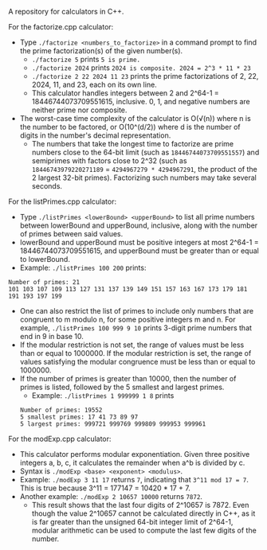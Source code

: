 A repository for calculators in C++.

For the factorize.cpp calculator:
* Type `./factorize <numbers_to_factorize>` in a command prompt to find the prime factorization(s) of the given number(s).
  * `./factorize 5` prints `5 is prime.`
  * `./factorize 2024` prints `2024 is composite. 2024 = 2^3 * 11 * 23`
  * `./factorize 2 22 2024 11 23` prints the prime factorizations of 2, 22, 2024, 11, and 23, each on its own line.
  * This calculator handles integers between 2 and 2^64-1 = 18446744073709551615, inclusive. 0, 1, and negative numbers are neither prime nor composite.
* The worst-case time complexity of the calculator is O(√(n)) where n is the number to be factored, or O(10^(d/2)) where d is the number of digits in the number's decimal representation.
  * The numbers that take the longest time to factorize are prime numbers close to the 64-bit limit (such as `18446744073709551557`) and semiprimes with factors close to 2^32 (such as `18446743979220271189` = `4294967279 * 4294967291`, the product of the 2 largest 32-bit primes). Factorizing such numbers may take several seconds.

For the listPrimes.cpp calculator:
* Type `./listPrimes <lowerBound> <upperBound>` to list all prime numbers between lowerBound and upperBound, inclusive, along with the number of primes between said values.
* lowerBound and upperBound must be positive integers at most 2^64-1 = 18446744073709551615, and upperBound must be greater than or equal to lowerBound.
* Example: `./listPrimes 100 200` prints:
```
Number of primes: 21
101 103 107 109 113 127 131 137 139 149 151 157 163 167 173 179 181 191 193 197 199
```
* One can also restrict the list of primes to include only numbers that are congruent to m modulo n, for some positive integers m and n. For example, `./listPrimes 100 999 9 10` prints 3-digit prime numbers that end in 9 in base 10.
* If the modular restriction is not set, the range of values must be less than or equal to 1000000. If the modular restriction is set, the range of values satisfying the modular congruence must be less than or equal to 1000000.
* If the number of primes is greater than 10000, then the number of primes is listed, followed by the 5 smallest and largest primes.
  * Example: `./listPrimes 1 999999 1 8` prints
  ```
  Number of primes: 19552
  5 smallest primes: 17 41 73 89 97 
  5 largest primes: 999721 999769 999809 999953 999961 
  ```

For the modExp.cpp calculator:
* This calculator performs modular exponentiation. Given three positive integers a, b, c, it calculates the remainder when a^b is divided by c.
* Syntax is `./modExp <base> <exponent> <modulus>`.
* Example: `./modExp 3 11 17` returns `7`, indicating that `3^11 mod 17 = 7`. This is true because 3^11 = 177147 = 10420 * 17 + 7.
* Another example: `./modExp 2 10657 10000` returns `7872`.
  * This result shows that the last four digits of 2^10657 is 7872. Even though the value 2^10657 cannot be calculated directly in C++, as it is far greater than the unsigned 64-bit integer limit of 2^64-1, modular arithmetic can be used to compute the last few digits of the number.